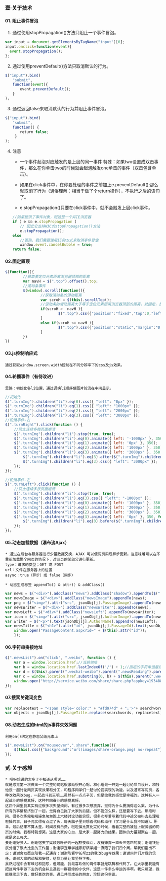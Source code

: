 ### 壹·关于技术

#### 01. 阻止事件冒泡

1. 通过使用stopPropagation()方法只阻止一个事件冒泡。
```JavaScript
var input = document.getElementsByTagName("input")[0];
input.onclick=function(event){
  event.stopPropagation();
};
```
2. 通过使用preventDefault()方法只取消默认的行为。
```JavaScript
$("input").bind(
　　"submit", 
　　function(event){
　　　　event.preventDefault();
　　}
);
```
3. 通过返回false来取消默认的行为并阻止事件冒泡。
```JavaScript
$("input").bind(
　　"submit", 
　　function() { 
　　　　return false;
　　 }
);
```
4. 注意
    * 一个事件起泡对应触发的是上层的同一事件
        特殊：如果two设置成双击事件，那么在你单击two的时候就会起泡触发one单击的事件（双击包含单击）。

    * 如果在click事件中，在你要处理的事件之前加上e.preventDefault();那么就取消了行为（通俗理解：相当于做了个return操作），不执行之后的语句了。

    * e.stopPropagation()只要在click事件中，就不会触发上层click事件。
    ```JavaScript
    //如果提供了事件对象，则这是一个非IE浏览器
    if ( e && e.stopPropagation )
    　　// 因此它支持W3C的stopPropagation()方法
    　　e.stopPropagation();
    else
    　　//否则，我们需要使用IE的方式来取消事件冒泡
    　　window.event.cancelBubble = true;
    return false;
    ```

#### 02.固定置顶

```JavaScript
$(function(){        
        //获取要定位元素距离浏览器顶部的距离
        var navH = $(".top").offset().top;
        //滚动条事件
        $(window).scroll(function(){
                //获取滚动条的滑动距离
                var scroH = $(this).scrollTop();
                //滚动条的滑动距离大于等于定位元素距离浏览器顶部的距离，就固定，反之就不固定
                if(scroH >  navH ){
                        $(".top").css({"position":"fixed","top":0,"left":0,});
                }
                else if(scroH <= navH ){
                        $(".top").css({"position":"static","margin":"0 auto",});
                }
        })
})
```

#### 03.js控制响应式

    通过获取window.screen.width控制在不同分辨率下的css及js效果。

#### 04.轮播事件（有待改进）

    思路：初始化各li位置，通过调换li顺序使图片轮流在中间显示。

```JavaScript
//初始化
$(".turnImg").children("li").eq(0).css({ "left": "0px" });
$(".turnImg").children("li").eq(1).css({ "left": "1000px" });
$(".turnImg").children("li").eq(2).css({ "left": "2000px" });
$(".turnImg").children("li").eq(3).css({ "left": "3000px" });
//轮播事件-右
$(".turnRight").click(function () {
    //防止连续多按页面崩溃
    $(".turnImg").children("li").stop(true, true);
    $(".turnImg").children("li").eq(0).animate({ left: '-1000px' }, 350);
    $(".turnImg").children("li").eq(1).animate({ left: '0px' }, 350);
    $(".turnImg").children("li").eq(2).animate({ left: '1000px' }, 350);
    $(".turnImg").children("li").eq(3).animate({ left: '2000px' }, 350, function () {//调换li标签顺序
        $(".turnImg").children("li").eq(3).after($(".turnImg").children("li").eq(0));
        $(".turnImg").children("li").eq(3).css({ "left": "3000px" });
    });
});

//轮播事件-左
$(".turnLeft").click(function () {
    //防止连续多按页面崩溃
    $(".turnImg").children("li").stop(true, true);
    $(".turnImg").children("li").eq(3).css({ "left": "-1000px" });
    $(".turnImg").children("li").eq(0).animate({ left: '1000px' }, 350);
    $(".turnImg").children("li").eq(1).animate({ left: '2000px' }, 350);
    $(".turnImg").children("li").eq(2).animate({ left: '3000px' }, 350);
    $(".turnImg").children("li").eq(3).animate({ left: '0px' }, 350, function () {//调换li标签顺序
        $(".turnImg").children("li").eq(0).before($(".turnImg").children("li").eq(3));
    });
});
```

#### 05.动态加载数据（瀑布流Ajax）

    * 通过在后台与服务器进行少量数据交换，AJAX 可以使网页实现异步更新。这意味着可以在不重新加载整个网页的情况下，对网页的某部分进行更新。
    type：请求的类型；GET 或 POST
    url：文件在服务器上的位置
    async：true（异步）或 false（同步）

    * 动态生成标签 appendTo() & attr() & addClass()
```JavaScript
var news = $("<div>").addClass("news").addClass("shadow").appendTo($(".newsList"));
var newsImage = $("<div>").addClass("newsImage").appendTo(news);
var png = $("<img>").attr("src", jsonObj[j].PassageImage).appendTo(newsImage);
var newsWriter = $("<div>").addClass("newsWriter").appendTo(news);
var newsLeft = $("<div>").addClass("newsLeft").appendTo(newsWriter);
var icon = $("<img>").attr("src", jsonObj[j].AuthorImage).appendTo(newsLeft);
var writer = $("<p>").text(jsonObj[j].AuthorName).appendTo(newsLeft);
var newsTitle = $("<h1>").attr("id", jsonObj[j].PassageId).text(jsonObj[j].PassageTitle).appendTo(newsWriter).click(function () {
    window.open("PassageContent.aspx?id=" + $(this).attr("id"));
    });
```

#### 06.字符串拼接地址

```JavaScript
$(".newsList").on("click", ".weibo", function () {
    var a = window.location.href;//当前地址
    var b = window.location.href.lastIndexOf('/') + 1;//指定的字符串值最后出现的位置
    var d = $(this).parent(".wechat-weibo").parent(".newsReading").parent(".newsWriter").children("h1").text();
    var c = window.location.href.substring(0, b) + $(this).parent(".wechat-weibo").parent(".newsReading").parent(".newsWriter").parent(".news").children(".newsImage").children("img").attr("src");//将相对路径改为绝对路径
    window.open("http://service.weibo.com/share/share.php?appkey=1934882415&url=" + a + "&title=" + d + "@艾特网&content=utf-8&pic=" + c + "#_loginLayer_1490090511099");//字符串拼接
});
```

#### 07.搜索关键词变色

```JavaScript
var replacetext = "<span style='color:" + "#fd974d" + ";'>"+ searchwords +"</span>"
var objects = jsonObj[j].PassageTitle.replace(searchwords, replacetext);
```

#### 08.动态生成的html的js事件失效问题

    利用on()绑定在静态父级元素上
```JavaScript
$(".newsList").on("mouseover",".share",function(){
    $(this).css({"background":"url(images/share-orange.png) no-repeat"});
});
```

### 贰·关于感想

    * 哎呀想说的太多了不知道从哪说……
    就是感觉第一次做出一个完整的网站很激动很开心啊。和小组最一开始一起讨论项目设计，和钱怡辰一起讨论网页实现效果和分工，和程序同学们一起讨论要实现的功能，以及通宵写网页，各种改效果改bug，一起战斗到天明……虽然有一点点辛苦，但是给我的感觉是幸福的。这种有人一起战斗的感觉真好，这种共同奋斗的感觉真好。
    这四个周里我其实有过很多次失望烦闷，有过很多次想放弃，觉得为什么要搞得这么累，为什么所有的事情都挤到了一起，觉得自己拖了大家的后腿。但不管怎么样，还是要写下去。那段时间，很多次练完啦啦操急匆匆跑上六楼讨论功能实现，很多次写着写着代码中途又被叫去处理啦啦操的事。日子充实得有点过了头，每天脑子里只想着代码和动作（学习是什么我不知道）。所幸，最后结果不算太差，时间没有白费，啦啦操比赛比完的时候，看着完整的被挂上服务器的网页的时候，我都特别想哭。这是大家的心血，是大家一起努力的结果。团体的力量凝聚在一起，就是这么强大。
    要谢谢好多人。谢谢宿天宇梁颖芳叶伊凡一起熬夜战斗，没有嫌弃一直丢三落四的我；谢谢钱怡辰分担了很大比重的工作量；谢谢李宜璟学姐廖舒祺学姐一直陪了我们四个周，帮我们指出不足；谢谢舍友愿意陪我一起通宵；谢谢陶贇学长帮zz的我改bug写效果；谢谢同伴们对我的信任，谢谢大家的谅解和安慰，给我力量让我坚持下去。
    虽然过程中会有难过和抱怨，但可能，我最喜欢做的两件事就是跳舞和代码了。在大学里我能有把这两件事做下去的机会并且遇到一群投缘的小伙伴，这是一件多么幸运的事啊。我只希望，我能继续走下去，做好喜欢的事，遇见共同成长的朋友，珍惜这份幸运。